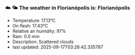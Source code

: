 ### ☁️ 🌤️  The weather in Florianópolis is: Florianópolis

- Temperature: 17.13°C
- On flesh: 17.43°C
- Relative air humidity: 97%
- Rain: 0.0 mm
- Description: Scattered clouds
- last updated: 2025-09-17T03:26:42.335787
